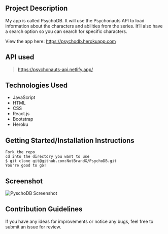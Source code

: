 ## Project Description

My app is called PsychoDB. It will use the Psychonauts API to load information about the characters and abilities from the series. It’ll also have a search option so you can search for specific characters.

View the app here: https://psychodb.herokuapp.com

## API used

> https://psychonauts-api.netlify.app/

## Technologies Used

- JavaScript
- HTML
- CSS
- React.js
- Bootstrap
- Heroku

## Getting Started/Installation Instructions

```
Fork the repo
cd into the directory you want to use
$ git clone git@github.com:NotBrandX/PsychoDB.git
You're good to go!
```

## Screenshot

![PyschoDB Screenshot](https://user-images.githubusercontent.com/56131542/134385489-d508d690-fa5a-4f8b-89df-67dfd026b818.png)

## Contribution Guidelines

If you have any ideas for improvements or notice any bugs, feel free to submit an issue for review.
